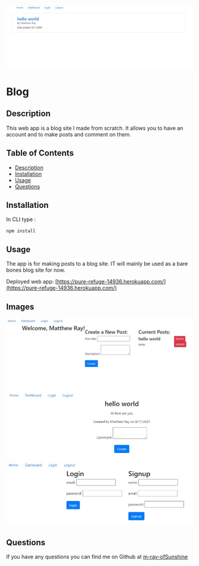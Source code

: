 ![Logo of the project](./assets/images/blog_homepage.JPG)
# Blog

  ## Description

  This web app is a blog site I made from scratch. It allows you to have an account and to make posts and comment on them.
  
  ## Table of Contents

- [Description](#description)
- [Installation](#installation)
- [Usage](#usage)
- [Questions](#questions)

## Installation

In CLI type :
```
npm install
```

## Usage

The app is for making posts to a blog site. IT will mainly be used as a bare bones blog site for now.

Deployed web app: [https://pure-refuge-14936.herokuapp.com/](https://pure-refuge-14936.herokuapp.com/)

## Images

![Dashboard](./assets/images/blog_dashboard.JPG)
![Details](./assets/images/blog_details.JPG)
![Login](./assets/images/blog_login.JPG)


## Questions

If you have any questions you can find me on Github at [m-ray-ofSunshine](https://github.com/m-ray-ofSunshine)


